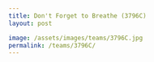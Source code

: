 ```yaml
---
title: Don't Forget to Breathe (3796C)
layout: post

image: /assets/images/teams/3796C.jpg
permalink: /teams/3796C/
---
```

